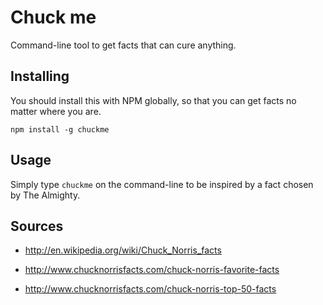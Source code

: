 # Chuck me

Command-line tool to get facts that can cure anything.


## Installing

You should install this with NPM globally, so that you can get facts no
matter where you are.

	npm install -g chuckme


## Usage

Simply type `chuckme` on the command-line to be inspired by a fact
chosen by The Almighty.


## Sources

- http://en.wikipedia.org/wiki/Chuck_Norris_facts

- http://www.chucknorrisfacts.com/chuck-norris-favorite-facts

- http://www.chucknorrisfacts.com/chuck-norris-top-50-facts
